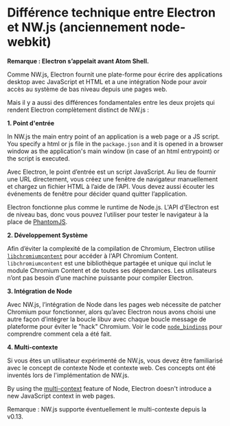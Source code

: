 # Différence technique entre Electron et NW.js (anciennement node-webkit)

**Remarque : Electron s’appelait avant Atom Shell.**

Comme NW.js, Electron fournit une plate-forme pour écrire des applications desktop avec JavaScript et HTML et a une intégration Node pour avoir accès au système de bas niveau depuis une pages web.

Mais il y a aussi des différences fondamentales entre les deux projets qui rendent Electron complètement distinct de NW.js :

**1. Point d'entrée**

In NW.js the main entry point of an application is a web page or a JS script. You specify a html or js file in the `package.json` and it is opened in a browser window as the application's main window (in case of an html entrypoint) or the script is executed.

Avec Electron, le point d’entrée est un script JavaScript. Au lieu de fournir une URL directement, vous créez une fenêtre de navigateur manuellement et chargez un fichier HTML à l’aide de l’API. Vous devez aussi écouter les événements de fenêtre pour décider quand quitter l’application.

Electron fonctionne plus comme le runtime de Node.js. L'API d'Electron est de niveau bas, donc vous pouvez l’utiliser pour tester le navigateur à la place de [PhantomJS](http://phantomjs.org/).

**2. Développement Système**

Afin d’éviter la complexité de la compilation de Chromium, Electron utilise [`libchromiumcontent`](https://github.com/electron/libchromiumcontent) pour accéder à l'API Chromium Content. `libchromiumcontent` est une bibliothèque partagée et unique qui inclut le module Chromium Content et de toutes ses dépendances. Les utilisateurs n’ont pas besoin d’une machine puissante pour compiler Electron.

**3. Intégration de Node**

Avec NW.js, l’intégration de Node dans les pages web nécessite de patcher Chromium pour fonctionner, alors qu’avec Electron nous avons choisi une autre façon d’intégrer la boucle libuv avec chaque boucle message de plateforme pour éviter le "hack" Chromium. Voir le code [`node_bindings`](https://github.com/electron/electron/tree/master/atom/common) pour comprendre comment cela a été fait.

**4. Multi-contexte**

Si vous êtes un utilisateur expérimenté de NW.js, vous devez être familiarisé avec le concept de contexte Node et contexte web. Ces concepts ont été inventés lors de l'implémentation de NW.js.

By using the [multi-context](https://github.com/nodejs/node-v0.x-archive/commit/756b622) feature of Node, Electron doesn't introduce a new JavaScript context in web pages.

Remarque : NW.js supporte éventuellement le multi-contexte depuis la v0.13.